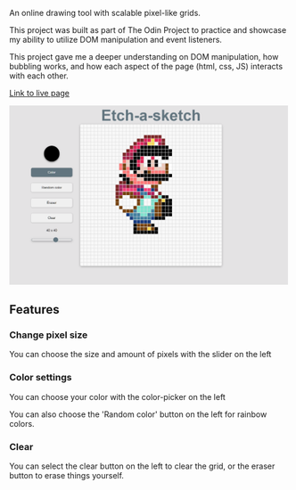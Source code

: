 An online drawing tool with scalable pixel-like grids.

This project was built as part of The Odin Project to practice and showcase my ability to utilize DOM manipulation and event listeners.

This project gave me a deeper understanding on DOM manipulation, how bubbling works, and how each aspect of the page (html, css, JS) interacts with each other.

[Link to live page](https://jonathan-d-n.github.io/TOP-Etch-a-Sketch/)

<img src="Screenshots/Mario_sketch.png" width="500">

## Features

### Change pixel size

You can choose the size and amount of pixels with the slider on the left

### Color settings

You can choose your color with the color-picker on the left

You can also choose the 'Random color' button on the left for rainbow colors.

### Clear
You can select the clear button on the left to clear the grid, or the eraser button to erase things yourself.